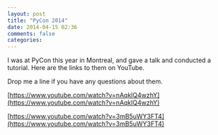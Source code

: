 ```yaml
---
layout: post
title: "PyCon 2014"
date: 2014-04-15 02:36
comments: false
categories:
---
```


I was at PyCon this year in Montreal, and gave a talk and conducted a tutorial. Here are the links to them on YouTube.

Drop me a line if you have any questions about them.

[https://www.youtube.com/watch?v=nAqklQ4wzhY](https://www.youtube.com/watch?v=nAqklQ4wzhY)

[https://www.youtube.com/watch?v=3mB5uWY3FT4](https://www.youtube.com/watch?v=3mB5uWY3FT4)
